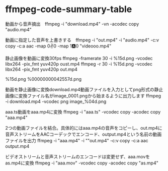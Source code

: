 # ffmpeg-code-summary-table


動画から音声摘出　ffmpeg -i "download.mp4" -vn -acodec copy "audio.mp4"

動画に指定した音声を上書きする　ffmpeg -i "out.mp4" -i "audio.mp4" -c:v copy -c:a aac -map 0:v:0 -map 1:a:0 "videooo.mp4"

静止画像を動画に変換30fps ffmpeg -framerate 30 -i %15d.png -vcodec libx264 -pix_fmt yuv420p oust.mp4
ffmpeg -r 30 -i %15d.png -vcodec libx264 -pix_fmt yuv420p out.mp4

%15d.png
%00000000042557d.png

動画を静止画像に変換download.mp4動画ファイルを入力としてpng形式の静止画像に変換ファイル名がimage_0001.pngから始まるように出力します
ffmpeg -i download.mp4 -vcodec png image_%04d.png

aaa.ts動画をaaa.mp4に変換
ffmpeg -i "aaa.ts" -vcodec copy -acodec copy "aaa.mp4"

2つの動画ファイルを結合。具体的にはaaa.mp4の音声をコピーし、out.mp4に音声ストリームをAACコーデックでエンコード、output.mp4という名前の動画ファイルを出力
ffmpeg -i "aaa.mp4" -i ""out.mp4" -c:v copy -c:a aac output.mp4

ビデオストリームと音声ストリームのエンコードは変更せず、aaa.movをas.mp4に変換
ffmpeg -i "aaa.mov" -vcodec copy -acodec copy "as.mp4"
